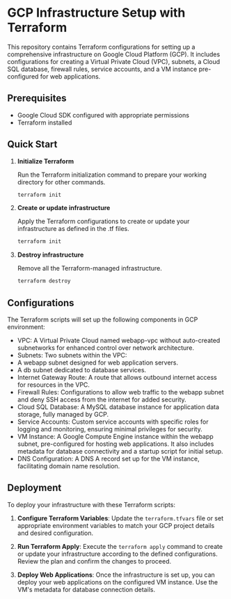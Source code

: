 # GCP Infrastructure Setup with Terraform

This repository contains Terraform configurations for setting up a comprehensive infrastructure on Google Cloud Platform (GCP). It includes configurations for creating a Virtual Private Cloud (VPC), subnets, a Cloud SQL database, firewall rules, service accounts, and a VM instance pre-configured for web applications.

## Prerequisites

- Google Cloud SDK configured with appropriate permissions
- Terraform installed

## Quick Start

1. **Initialize Terraform**

   Run the Terraform initialization command to prepare your working directory for other commands.

   ```bash
   terraform init

2. **Create or update infrastructure**
   
   Apply the Terraform configurations to create or update your infrastructure as defined in the .tf files.
   
   ```bash
   terraform init

3. **Destroy infrastructure**
   
   Remove all the Terraform-managed infrastructure.

   ```bash
   terraform destroy


## Configurations

The Terraform scripts will set up the following components in GCP environment:

- VPC: A Virtual Private Cloud named webapp-vpc without auto-created subnetworks for enhanced control over network architecture.
- Subnets: Two subnets within the VPC:
- A webapp subnet designed for web application servers.
- A db subnet dedicated to database services.
- Internet Gateway Route: A route that allows outbound internet access for resources in the VPC.
- Firewall Rules: Configurations to allow web traffic to the webapp subnet and deny SSH access from the internet for added security.
- Cloud SQL Database: A MySQL database instance for application data storage, fully managed by GCP.
- Service Accounts: Custom service accounts with specific roles for logging and monitoring, ensuring minimal privileges for security.
- VM Instance: A Google Compute Engine instance within the webapp subnet, pre-configured for hosting web applications. It also includes metadata for database connectivity and a startup script for initial setup.
- DNS Configuration: A DNS A record set up for the VM instance, facilitating domain name resolution.


## Deployment

To deploy your infrastructure with these Terraform scripts:

1. **Configure Terraform Variables**: Update the `terraform.tfvars` file or set appropriate environment variables to match your GCP project details and desired configuration.
   
2. **Run Terraform Apply**: Execute the `terraform apply` command to create or update your infrastructure according to the defined configurations. Review the plan and confirm the changes to proceed.
   
3. **Deploy Web Applications**: Once the infrastructure is set up, you can deploy your web applications on the configured VM instance. Use the VM's metadata for database connection details.